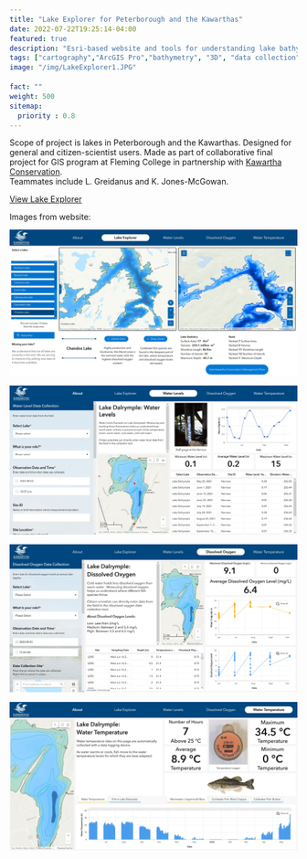 ```yaml
---
title: "Lake Explorer for Peterborough and the Kawarthas"
date: 2022-07-22T19:25:14-04:00    
featured: true
description: "Esri-based website and tools for understanding lake bathymetry and water quality indicators for lakes within Peterborough and the Kawarthas."
tags: ["cartography","ArcGIS Pro","bathymetry", "3D", "data collection", "Survey123"]
image: "/img/LakeExplorer1.JPG"

fact: ""
weight: 500
sitemap:
  priority : 0.8
---
```



Scope of project is lakes in Peterborough and the Kawarthas. Designed for general and citizen-scientist users.
Made as part of collaborative final project for GIS program at Fleming College in partnership with [Kawartha Conservation](https://www.kawarthaconservation.com/en/index.aspx).  
Teammates include L. Greidanus and K. Jones-McGowan.

[View Lake Explorer](https://experience.arcgis.com/experience/eede84d872944e15b3cd7f2a3d313ed1/page/About-/)

Images from website:

![lake explorer image base](/img/LakeExplorer1.JPG "Lake Explorer Interactive Maps")

![lake explorer water levels page](/img/LakeExplorer2.JPG "Lake Dalrymple Water Levels")

![lake explorer dissolved oxygen page](/img/LakeExplorer3.JPG "Lake Dalrymple Dissolved Oxygen")

![lake explorer Water temperature](/img/LakeExplorer4.JPG "Lake Dalrymple Water Temperature")
